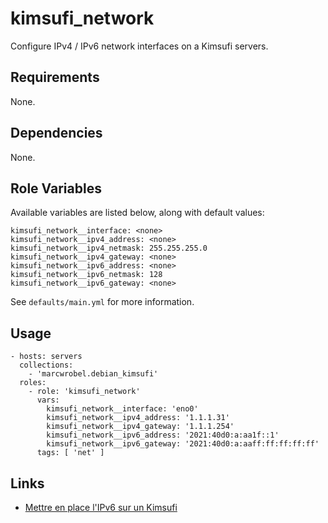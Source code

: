 # kimsufi_network

Configure IPv4 / IPv6 network interfaces on a Kimsufi servers.

## Requirements

None.

## Dependencies

None.

## Role Variables

Available variables are listed below, along with default values:

    kimsufi_network__interface: <none>
    kimsufi_network__ipv4_address: <none>
    kimsufi_network__ipv4_netmask: 255.255.255.0
    kimsufi_network__ipv4_gateway: <none>
    kimsufi_network__ipv6_address: <none>
    kimsufi_network__ipv6_netmask: 128
    kimsufi_network__ipv6_gateway: <none>

See `defaults/main.yml` for more information.

## Usage

    - hosts: servers
      collections:
        - 'marcwrobel.debian_kimsufi'
      roles:
        - role: 'kimsufi_network'
          vars:
            kimsufi_network__interface: 'eno0'
            kimsufi_network__ipv4_address: '1.1.1.31'
            kimsufi_network__ipv4_gateway: '1.1.1.254'
            kimsufi_network__ipv6_address: '2021:40d0:a:aa1f::1'
            kimsufi_network__ipv6_gateway: '2021:40d0:a:aaff:ff:ff:ff:ff'
          tags: [ 'net' ]

## Links

- [Mettre en place l'IPv6 sur un Kimsufi](https://mondedie.fr/d/11360-mettre-en-place-lipv6-sur-un-kimsufi/3)
